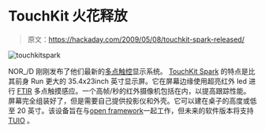 # TouchKit 火花释放

> 原文：<https://hackaday.com/2009/05/08/touchkit-spark-released/>

![touchkitspark](img/7d98a7e00588e4f0911f9fbec87e5691.png "touchkitspark")

NOR_/D 刚刚发布了他们最新的[多点触控](http://hackaday.com/category/multitouch-hacks/ "multitouch hacks  - Hack a Day")显示系统。 [TouchKit Spark](http://touchkit.nortd.com/order.html "TouchKit by NOR_/D") 的特点是比其前身 Run 更大的 35.4x23inch 英寸显示屏。它在屏幕边缘使用超亮红外 led 进行 [FTIR](http://cs.nyu.edu/~jhan/ftirsense/index.html "FTIR Touch Sensing") 多点触摸感应。一个高帧/秒的红外摄像机包括在内，以提高跟踪性能。屏幕完全组装好了，但是需要自己提供投影仪和外壳。它可以建在桌子的高度或低至 20 英寸。该设备旨在与[open framework](http://touchkit.nortd.com/download.html "TouchKit by NOR_/D")一起工作，但未来的软件版本将支持 [TUIO](http://hackaday.com/tag/tuio/ "tuio  - Hack a Day") 。